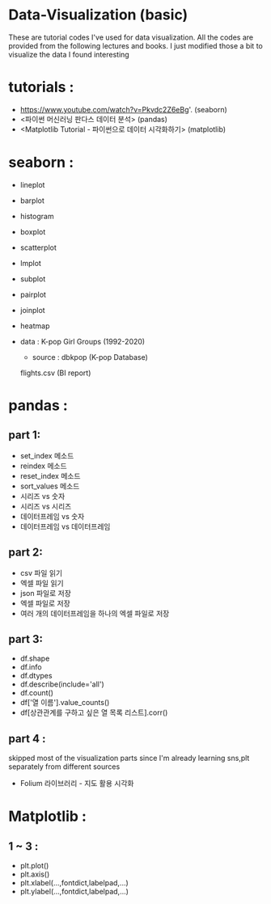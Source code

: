 # Data-Visualization (basic)

These are tutorial codes I've used for data visualization. All the codes are provided from the following lectures and books. I just modified those a bit to visualize the data I found interesting 

# tutorials :
- https://www.youtube.com/watch?v=Pkvdc2Z6eBg'. (seaborn)
- <파이썬 머신러닝 판다스 데이터 분석> (pandas)
- <Matplotlib Tutorial - 파이썬으로 데이터 시각화하기> (matplotlib)

# seaborn  : 
- lineplot
- barplot
- histogram 
- boxplot
- scatterplot
- lmplot 
- subplot
- pairplot
- joinplot
- heatmap
- data : K-pop Girl Groups (1992-2020)
	- source :  dbkpop (K-pop Database)
	
	 flights.csv (BI report) 
	
# pandas : 
 ## part 1:
 - set_index 메소드
 - reindex 메소드
 - reset_index 메소드
 - sort_values 메소드
 - 시리즈 vs 숫자
 - 시리즈 vs 시리즈
 - 데이터프레임 vs 숫자
 - 데이터프레임 vs 데이터프레임
 
 ## part 2:
 - csv 파일 읽기
 - 엑셀 파일 읽기
 - json 파일로 저장
 - 엑셀 파일로 저장
 - 여러 개의 데이터프레임을 하나의 엑셀 파일로 저장
 
 ## part 3:
 - df.shape
 - df.info
 - df.dtypes
 - df.describe(include='all')
 - df.count()
 - df['열 이름'].value_counts()
 - df[상관관계를 구하고 싶은 열 목록 리스트].corr()
 
 ## part 4 :
 skipped most of the visualization parts since I'm already learning sns,plt separately from different sources
 - Folium 라이브러리 - 지도 활용 시각화 
 
 
# Matplotlib : 
 ## 1 ~ 3 :
 - plt.plot()
 - plt.axis()
 - plt.xlabel(...,fontdict,labelpad,...)
 - plt.ylabel(...,fontdict,labelpad,...)
